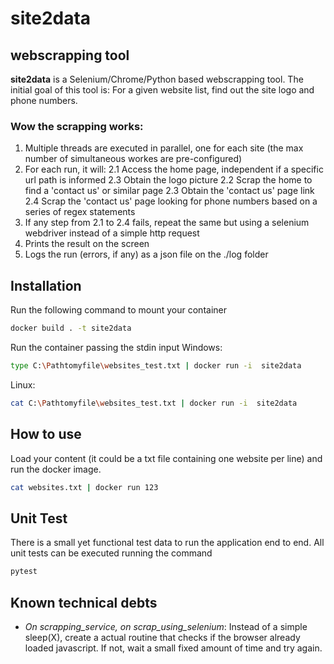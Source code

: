 # site2data
## webscrapping tool

**site2data** is a Selenium/Chrome/Python based webscrapping tool. The initial goal of this tool is: For a given website list, find out the site logo and phone numbers.
### Wow the scrapping works:
1. Multiple threads are executed in parallel, one for each site (the max number of simultaneous workes are pre-configured)
2. For each run, it will:
2.1 Access the home page, independent if a specific url path is informed 
2.3 Obtain the logo picture
2.2 Scrap the home to find a 'contact us' or similar page
2.3 Obtain the 'contact us' page link
2.4 Scrap the 'contact us' page looking for phone numbers based on a series of regex statements
3. If any step from 2.1 to 2.4 fails, repeat the same but using a selenium webdriver instead of a simple http request
4. Prints the result on the screen
5. Logs the run (errors, if any) as a json file on the ./log folder


## Installation
Run the following command to mount your container

```sh
docker build . -t site2data
```
Run the container passing the stdin input
Windows:
```sh
type C:\Pathtomyfile\websites_test.txt | docker run -i  site2data
```
Linux:
```sh
cat C:\Pathtomyfile\websites_test.txt | docker run -i  site2data
```

## How to use

Load your content (it could be a txt file containing one website per line) and run the docker image.

```sh
cat websites.txt | docker run 123
```

## Unit Test

There is a small yet functional test data to run the application end to end. 
All unit tests can be executed running the command 

```sh
pytest
```

## Known technical debts

* _On scrapping_service, on scrap_using_selenium_: Instead of a simple sleep(X), create a actual routine that checks if the browser already loaded javascript. If not, wait a small fixed amount of time and try again.